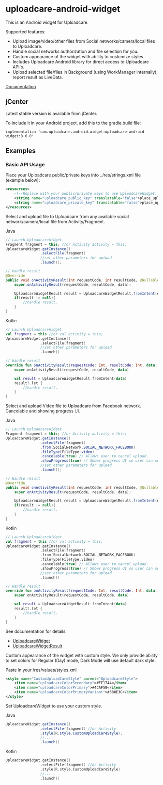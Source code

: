uploadcare-android-widget
===============

This is an Android widget for Uploadcare.

Supported features:

- Upload image/video/other files from Social networks/camera/local files to Uploadcare.
- Handle social networks authorization and file selection for you.
- Custom appearance of the widget with ability to customize styles.
- Includes Uploadcare Android library for direct access to Uploadcare API's.
- Upload selected file/files in Background (using WorkManager internally), report result as LiveData.

[Documentation](http://uploadcare.github.io/uploadcare-android/widget/index.html)

## jCenter

Latest stable version is available from jCenter.

To include it in your Android project, add this to the gradle.build file:

```
implementation 'com.uploadcare.android.widget:uploadcare-android-widget:3.0.0'

```

## Examples

### Basic API Usage

Place your Uploadcare public/private keys into ../res/strings.xml file (example below):

```xml
<resources>
    <!--Replace with your public/private keys to use UploadcareWidget. Private key is optional, required only if you use Rest API features.-->
    <string name="uploadcare_public_key" translatable="false">place_uploadcare_public_key_here</string>
    <string name="uploadcare_private_key" translatable="false">place_uploadcare_private_key_here</string>
</resources>
```

Select and upload file to Uploadcare from any available social network/camera/local file from Activity/Fragment.

Java
```java
// Launch UploadcareWidget
Fragment fragment = this; //or Activity activity = this;
UploadcareWidget.getInstance()
                .selectFile(fragment)
                //set other parameters for upload
                .launch();

// Handle result
@Override
public void onActivityResult(int requestCode, int resultCode, @Nullable Intent data) {
    super.onActivityResult(requestCode, resultCode, data);

    UploadcareWidgetResult result = UploadcareWidgetResult.fromIntent(data);
    if(result != null){
        //handle result.
    }
}
```
Kotlin
```kotlin
// Launch UploadcareWidget
val fragment = this //or val activity = this;
UploadcareWidget.getInstance()
                .selectFile(fragment)
                //set other parameters for upload
                .launch()

// Handle result
override fun onActivityResult(requestCode: Int, resultCode: Int, data: Intent?) {
    super.onActivityResult(requestCode, resultCode, data)

    val result = UploadcareWidgetResult.fromIntent(data)
    result?.let {
        //handle result.
    }
}
```

Select and upload Video file to Uploadcare from Facebook network. Cancelable and showing progress UI.

Java
```java
// Launch UploadcareWidget
Fragment fragment = this; //or Activity activity = this;
UploadcareWidget.getInstance()
                .selectFile(fragment)
                .from(SocialNetwork.SOCIAL_NETWORK_FACEBOOK)
                .fileType(FileType.video)
                .cancelable(true) // Allows user to cancel upload.
                .showProgress(true) // Shows progress UI so user can see upload progress.
                //set other parameters for upload
                .launch();

// Handle result
@Override
public void onActivityResult(int requestCode, int resultCode, @Nullable Intent data) {
    super.onActivityResult(requestCode, resultCode, data);

    UploadcareWidgetResult result = UploadcareWidgetResult.fromIntent(data);
    if(result != null){
        //handle result.
    }
}
```
Kotlin
```kotlin
// Launch UploadcareWidget
val fragment = this //or val activity = this;
UploadcareWidget.getInstance()
                .selectFile(fragment)
                .from(SocialNetwork.SOCIAL_NETWORK_FACEBOOK)
                .fileType(FileType.video)
                .cancelable(true) // Allows user to cancel upload.
                .showProgress(true) // Shows progress UI so user can see upload progress.
                //set other parameters for upload
                .launch()

// Handle result
override fun onActivityResult(requestCode: Int, resultCode: Int, data: Intent?) {
    super.onActivityResult(requestCode, resultCode, data)

    val result = UploadcareWidgetResult.fromIntent(data)
    result?.let {
        //handle result.
    }
}
```

See documentation for details:

* [UploadcareWidget](http://uploadcare.github.io/uploadcare-android/widget/com.uploadcare.android.widget.controller/-uploadcare-widget/index.html)
* [UploadcareWidgetResult](http://uploadcare.github.io/uploadcare-android/widget/com.uploadcare.android.widget.controller/-uploadcare-widget-result/index.html)

Custom appearance of the widget with custom style. We only provide ability to set colors for Regular (Day) mode, Dark Mode will use default dark style.

Paste in your /res/values/styles.xml
```xml
<style name="CustomUploadCareStyle" parent="UploadcareStyle">
    <item name="uploadcareColorSecondary">#FF1744</item>
    <item name="uploadcareColorPrimary">#4CAF50</item>
    <item name="uploadcareColorPrimaryVariant">#388E3C</item>
</style>
```

Set UploadcareWidget to use your custom style.

Java
```java
UploadcareWidget.getInstance()
                .selectFile(fragment) //or Activity
                .style(R.style.CustomUploadCareStyle);
                //...
                .launch()
```

Kotlin
```kotlin
UploadcareWidget.getInstance()
                .selectFile(fragment) //or Activity
                .style(R.style.CustomUploadCareStyle)
                //...
                .launch()
```
